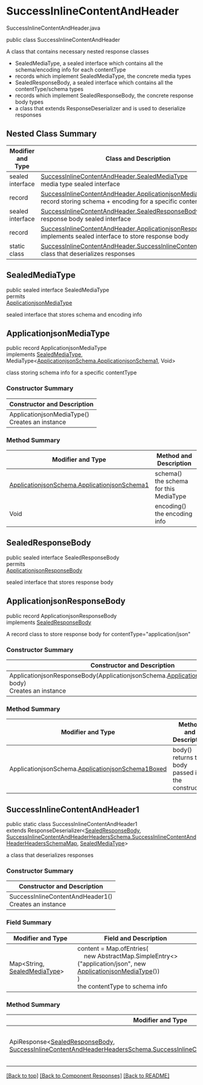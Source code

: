 # SuccessInlineContentAndHeader
SuccessInlineContentAndHeader.java

public class SuccessInlineContentAndHeader

A class that contains necessary nested response classes
- SealedMediaType, a sealed interface which contains all the schema/encoding info for each contentType
- records which implement SealedMediaType, the concrete media types
- SealedResponseBody, a sealed interface which contains all the contentType/schema types
- records which implement SealedResponseBody, the concrete response body types
- a class that extends ResponseDeserializer and is used to deserialize responses

## Nested Class Summary
| Modifier and Type | Class and Description |
| ----------------- | --------------------- |
| sealed interface | [SuccessInlineContentAndHeader.SealedMediaType](#sealedmediatype)<br>media type sealed interface |
| record | [SuccessInlineContentAndHeader.ApplicationjsonMediaType](#applicationjsonmediatype)<br>record storing schema + encoding for a specific contentType |
| sealed interface | [SuccessInlineContentAndHeader.SealedResponseBody](#sealedresponsebody)<br>response body sealed interface |
| record | [SuccessInlineContentAndHeader.ApplicationjsonResponseBody](#applicationjsonresponsebody)<br>implements sealed interface to store response body |
| static class | [SuccessInlineContentAndHeader.SuccessInlineContentAndHeader1](#successinlinecontentandheader1)<br>class that deserializes responses |

## SealedMediaType
public sealed interface SealedMediaType<br>
permits<br>
[ApplicationjsonMediaType](#applicationjsonmediatype)

sealed interface that stores schema and encoding info

## ApplicationjsonMediaType
public record ApplicationjsonMediaType<br>
implements [SealedMediaType](#sealedmediatype), MediaType<[ApplicationjsonSchema.ApplicationjsonSchema1](../../components/responses/successinlinecontentandheader/content/applicationjson/ApplicationjsonSchema.md#applicationjsonschema1), Void>

class storing schema info for a specific contentType

### Constructor Summary
| Constructor and Description |
| --------------------------- |
| ApplicationjsonMediaType()<br>Creates an instance |

### Method Summary
| Modifier and Type | Method and Description |
| ----------------- | ---------------------- |
| [ApplicationjsonSchema.ApplicationjsonSchema1](../../components/responses/successinlinecontentandheader/content/applicationjson/ApplicationjsonSchema.md#applicationjsonschema1) | schema()<br>the schema for this MediaType |
| Void | encoding()<br>the encoding info |

## SealedResponseBody
public sealed interface SealedResponseBody<br>
permits<br>
[ApplicationjsonResponseBody](#applicationjsonresponsebody)

sealed interface that stores response body

## ApplicationjsonResponseBody
public record ApplicationjsonResponseBody<br>
implements [SealedResponseBody](#sealedresponsebody)

A record class to store response body for contentType="application/json"

### Constructor Summary
| Constructor and Description |
| --------------------------- |
| ApplicationjsonResponseBody(ApplicationjsonSchema.[ApplicationjsonSchema1Boxed](../../components/responses/successinlinecontentandheader/content/applicationjson/ApplicationjsonSchema.md#applicationjsonschema1boxed) body)<br>Creates an instance |

### Method Summary
| Modifier and Type | Method and Description |
| ----------------- | ---------------------- |
| ApplicationjsonSchema.[ApplicationjsonSchema1Boxed](../../components/responses/successinlinecontentandheader/content/applicationjson/ApplicationjsonSchema.md#applicationjsonschema1boxed) | body()<br>returns the body passed in in the constructor |

## SuccessInlineContentAndHeader1
public static class SuccessInlineContentAndHeader1<br>
extends ResponseDeserializer<[SealedResponseBody](#sealedresponsebody), [SuccessInlineContentAndHeaderHeadersSchema.SuccessInlineContentAndHeaderHeadersSchemaMap](../../components/responses/successinlinecontentandheader/SuccessInlineContentAndHeaderHeadersSchema.md#successinlinecontentandheaderheadersschema1), [SealedMediaType](#sealedmediatype)>

a class that deserializes responses

### Constructor Summary
| Constructor and Description |
| --------------------------- |
| SuccessInlineContentAndHeader1()<br>Creates an instance |

### Field Summary
| Modifier and Type | Field and Description |
| ----------------- | --------------------- |
| Map<String, [SealedMediaType](#sealedmediatype)> | content =  Map.ofEntries(<br>&nbsp;&nbsp;&nbsp;&nbsp;new AbstractMap.SimpleEntry<>("application/json", new [ApplicationjsonMediaType](#applicationjsonmediatype)())<br>)<br>the contentType to schema info |

### Method Summary
| Modifier and Type | Method and Description |
| ----------------- | ---------------------- |
| ApiResponse<[SealedResponseBody](#sealedresponsebody), [SuccessInlineContentAndHeaderHeadersSchema.SuccessInlineContentAndHeaderHeadersSchemaMap](../../components/responses/successinlinecontentandheader/SuccessInlineContentAndHeaderHeadersSchema.md#successinlinecontentandheaderheadersschema1)> | deserialize(HttpResponse<byte[]> response, SchemaConfiguration configuration)<br>called by endpoint when deserialize responses |

[[Back to top]](#top) [[Back to Component Responses]](../../../README.md#Component-Responses) [[Back to README]](../../../README.md)
